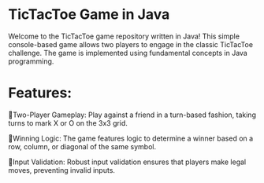 # TicTacToe Game in Java

Welcome to the TicTacToe game repository written in Java! This simple console-based game allows two players to engage in the classic TicTacToe challenge. The game is implemented using fundamental concepts in Java programming.

# Features:

📌Two-Player Gameplay: Play against a friend in a turn-based fashion, taking turns to mark X or O on the 3x3 grid.

📌Winning Logic: The game features logic to determine a winner based on a row, column, or diagonal of the same symbol.

📌Input Validation: Robust input validation ensures that players make legal moves, preventing invalid inputs.
